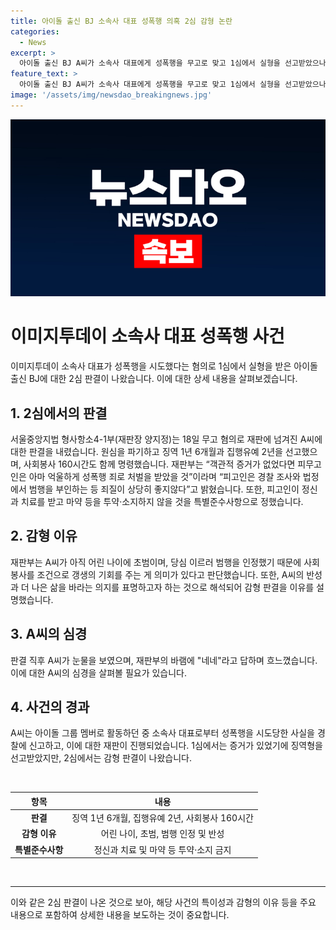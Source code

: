 ```yaml
---
title: 아이돌 출신 BJ 소속사 대표 성폭행 의혹 2심 감형 논란
categories:
  - News
excerpt: >
  아이돌 출신 BJ A씨가 소속사 대표에게 성폭행을 무고로 맞고 1심에서 실형을 선고받았으나, 2심에서 집행유예로 감형됐다. 재판부는 증거 부족으로 무고가 인정될 수 있음을 밝히고, 피고인의 반성과 갱생을 바라며 감형 이유를 설명했다. A씨는 피해를 호소하며 대표를 고소한 바, 관련하여 논란이 계속되고 있다.
feature_text: >
  아이돌 출신 BJ A씨가 소속사 대표에게 성폭행을 무고로 맞고 1심에서 실형을 선고받았으나, 2심에서 집행유예로 감형됐다. 재판부는 증거 부족으로 무고가 인정될 수 있음을 밝히고, 피고인의 반성과 갱생을 바라며 감형 이유를 설명했다. A씨는 피해를 호소하며 대표를 고소한 바, 관련하여 논란이 계속되고 있다.
image: '/assets/img/newsdao_breakingnews.jpg'
---
```


<p><img src="/assets/img/newsdao_breakingnews.jpg" alt="implanttips 속보" /></p>

<h1>이미지투데이 소속사 대표 성폭행 사건</h1>

<p data-ke-size="size16">이미지투데이 소속사 대표가 성폭행을 시도했다는 혐의로 1심에서 실형을 받은 아이돌 출신 BJ에 대한 2심 판결이 나왔습니다. 이에 대한 상세 내용을 살펴보겠습니다.</p>

<h2 data-ke-size="size26">1. 2심에서의 판결</h2>

<p data-ke-size="size16">서울중앙지법 형사항소4-1부(재판장 양지정)는 18일 무고 혐의로 재판에 넘겨진 A씨에 대한 판결을 내렸습니다. 원심을 파기하고 징역 1년 6개월과 집행유예 2년을 선고했으며, 사회봉사 160시간도 함께 명령했습니다. 재판부는 “객관적 증거가 없었다면 피무고인은 아마 억울하게 성폭행 죄로 처벌을 받았을 것”이라며 “피고인은 경찰 조사와 법정에서 범행을 부인하는 등 죄질이 상당히 좋지않다”고 밝혔습니다. 또한, 피고인이 정신과 치료를 받고 마약 등을 투약·소지하지 않을 것을 특별준수사항으로 정했습니다.</p>

<h2 data-ke-size="size26">2. 감형 이유</h2>

<p data-ke-size="size16">재판부는 A씨가 아직 어린 나이에 초범이며, 당심 이르러 범행을 인정했기 때문에 사회봉사를 조건으로 갱생의 기회를 주는 게 의미가 있다고 판단했습니다. 또한, A씨의 반성과 더 나은 삶을 바라는 의지를 표명하고자 하는 것으로 해석되어 감형 판결을 이유를 설명했습니다.</p>

<h2 data-ke-size="size26">3. A씨의 심경</h2>

<p data-ke-size="size16">판결 직후 A씨가 눈물을 보였으며, 재판부의 바램에 "네네"라고 답하며 흐느꼈습니다. 이에 대한 A씨의 심경을 살펴볼 필요가 있습니다.</p>

<h2 data-ke-size="size26">4. 사건의 경과</h2>

<p data-ke-size="size16">A씨는 아이돌 그룹 멤버로 활동하던 중 소속사 대표로부터 성폭행을 시도당한 사실을 경찰에 신고하고, 이에 대한 재판이 진행되었습니다. 1심에서는 증거가 있었기에 징역형을 선고받았지만, 2심에서는 감형 판결이 나왔습니다.</p>

<p data-ke-size="size16">&nbsp;</p>

<table>
    <thead>
        <tr>
            <th style="text-align: center; height: 17px;"><b>항목</b></th>
            <th style="text-align: center; height: 17px;"><b>내용</b></th>
        </tr>
    </thead>
    <tbody>
        <tr>
            <td style="text-align: center; height: 17px;"><b>판결</b></td>
            <td style="text-align: center; height: 17px;">징역 1년 6개월, 집행유예 2년, 사회봉사 160시간</td>
        </tr>
        <tr>
            <td style="text-align: center; height: 17px;"><b>감형 이유</b></td>
            <td style="text-align: center; height: 17px;">어린 나이, 초범, 범행 인정 및 반성</td>
        </tr>
        <tr>
            <td style="text-align: center; height: 17px;"><b>특별준수사항</b></td>
            <td style="text-align: center; height: 17px;">정신과 치료 및 마약 등 투약·소지 금지</td>
        </tr>
    </tbody>
</table>

<p data-ke-size="size16">&nbsp;</p>

<hr>

<p data-ke-size="size16">이와 같은 2심 판결이 나온 것으로 보아, 해당 사건의 특이성과 감형의 이유 등을 주요 내용으로 포함하여 상세한 내용을 보도하는 것이 중요합니다.</p>

